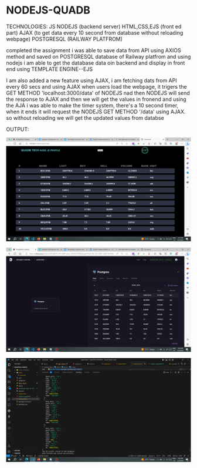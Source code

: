 # NODEJS-QUADB

TECHNOLOGIES:
JS
NODEJS (backend server)
HTML,CSS,EJS (front ed part)
AJAX (to get data every 10 second from database without reloading webpage)
POSTGRESQL (RAILWAY PLATFROM) 


completed the assignment i was able to save data from API using AXIOS method and saved on POSTGRESQL database of Railway platfrom and using nodejs i am able to get the database data oin backend and display in front end using TEMPLATE ENGINE--EJS 

I am also added a new feature using AJAX, i am fetching dats from API every 60 secs and using AJAX when users load the webpage, it trigers the GET METHOD 'localhost:3000/data' of NODEJS nad then NODEJS will send the response to AJAX and then we will get the values in fronend and using the AJA i was able to make the timer system, there's a 10 second timer, when it ends it will request the NODEJS GET METHOD '/data' using AJAX. so without reloading we will get the updated values from databse



OUTPUT:


![Image Alt Text](https://github.com/Mrprayag077/NODEJS-QUADB/blob/main/1.png)

![Image Alt Text](https://github.com/Mrprayag077/NODEJS-QUADB/blob/main/2.png?raw=true)


![Image Alt Text](https://github.com/Mrprayag077/NODEJS-QUADB/blob/main/3.png?raw=true)
